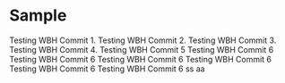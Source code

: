 # Sample
Testing WBH Commit 1.
Testing WBH Commit 2.
Testing WBH Commit 3.
Testing WBH Commit 4.
Testing WBH Commit 5
Testing WBH Commit 6
Testing WBH Commit 6
Testing WBH Commit 6
Testing WBH Commit 6
Testing WBH Commit 6
Testing WBH Commit 6
ss
aa
